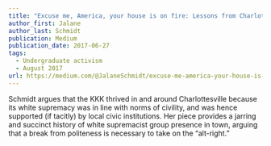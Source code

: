 ```yaml
---
title: "Excuse me, America, your house is on fire: Lessons from Charlottesville on the KKK and “alt-right”"
author_first: Jalane
author_last: Schmidt
publication: Medium
publication_date: 2017-06-27
tags:
  - Undergraduate activism
  - August 2017
url: https://medium.com/@JalaneSchmidt/excuse-me-america-your-house-is-on-fire-lessons-from-charlottesville-on-the-kkk-and-alt-right-84aafddca685
---
```


Schmidt argues that the KKK thrived in and around Charlottesville because its white supremacy was in line with norms of civility, and was hence supported (if tacitly) by local civic institutions. Her piece provides a jarring and succinct history of white supremacist group presence in town, arguing that a break from politeness is necessary to take on the “alt-right.”

